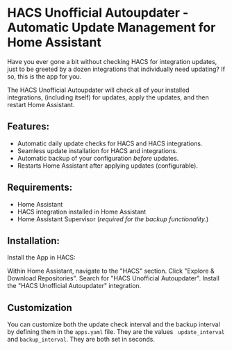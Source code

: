 # HACS Unofficial Autoupdater - Automatic Update Management for Home Assistant
Have you ever gone a bit without checking HACS for integration updates, just to be greeted by a dozen integrations that individually need updating? If so, this is the app for you. 

The HACS Unofficial Autoupdater will check all of your installed integrations, (including itself) for updates, apply the updates, and then restart Home Assistant. 

## Features:

* Automatic daily update checks for HACS and HACS integrations.
* Seamless update installation for HACS and integrations.
* Automatic backup of your configuration *before* updates.
* Restarts Home Assistant after applying updates (configurable).

## Requirements:

* Home Assistant
* HACS integration installed in Home Assistant
* Home Assistant Supervisor (*required for the backup functionality.*)


## Installation:

Install the App in HACS:

Within Home Assistant, navigate to the "HACS" section.
Click "Explore & Download Repositories".
Search for "HACS Unofficial Autoupdater".
Install the "HACS Unofficial Autoupdater" integration.

## Customization

You can customize both the update check interval and the backup interval by defining them in the `apps.yaml` file. They are the values ` update_interval` and `backup_interval`. They are both set in seconds. 

